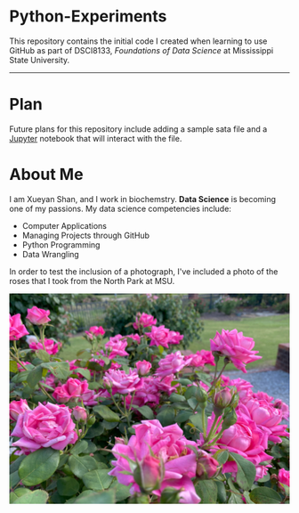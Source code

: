 # Python-Experiments
This repository contains the initial code I created when learning to use GitHub as part of DSCI8133, *Foundations of Data Science* at Mississippi State University.

---
# Plan
Future plans for this repository include adding a sample sata file and a [Jupyter](https://jupyter.org) notebook that will interact with the file.
# About Me
I am Xueyan Shan, and I work in biochemstry. **Data Science** is becoming one of my passions.
My data science competencies include:
- Computer Applications
- Managing Projects through GitHub
- Python Programming
- Data Wrangling

In order to test the inclusion of a photograph, I've included a photo of the roses that I took from the North Park at MSU.

![RoseNorthFarmMSU](RoseNorthFarmMSU.jpg)

